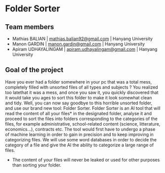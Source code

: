 # Folder Sorter

## Team members
- Mathias BALIAN | mathias.balian92@gmail.com | Hanyang University
- Manon GARDIN | manon.gardin@gmail.com | Hanyang University
- Apiram UDHAYALINGAM | apiram.udhayalingam@gmail.com | Hanyang University

## Goal of the project
  Have you ever had a folder somewhere in your pc that was a total mess, completely filled with unsorted files of all types and subjects ? You realized too latethat it was a mess, and once you saw it, you quickly discovered that it would take you ages to sort this folder to make it look somewhat clean and tidy. Well, you can now say goodbye to this horrible unsorted folder, and use our brand new tool: Folder Sorter.
  Folder Sorter is an AI tool that will read the content of all your files* in the designated folder, analyse it and proceed to sort the files into folders corresponding to the categories of the files, for example administrative, school-related content (science, litterature, economics...), contracts etc.
   The tool would first have to undergo a phase of machine learning in order to gain in precision and to keep improving in categorizing files. We will use some word databases in order to decide the category of a file and give the AI the ability to categorize a large range of files.

* The content of your files will never be leaked or used for other purposes than sorting your folder.
